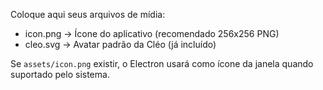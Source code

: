 Coloque aqui seus arquivos de mídia:

- icon.png → Ícone do aplicativo (recomendado 256x256 PNG)
- cleo.svg → Avatar padrão da Cléo (já incluído)

Se `assets/icon.png` existir, o Electron usará como ícone da janela quando suportado pelo sistema.

